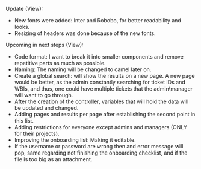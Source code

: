 Update (View):
* New fonts were added: Inter and Robobo, for better readability and looks. 
* Resizing of headers was done because of the new fonts.


Upcoming in next steps (View):
* Code format: I want to break it into smaller components and remove repetitive parts as much as possible.
* Naming: The naming will be changed to camel later on.
* Create a global search: will show the results on a new page. A new page would be better, as the admin constantly searching for ticket IDs and WBIs, and thus, one could have multiple tickets that the admin\manager will want to go through.
* After the creation of the controller, variables that will hold the data will be updated and changed.
* Adding pages and results per page after establishing the second point in this list.
* Adding restrictions for everyone except admins and managers (ONLY for their projects).
* Improving the onboarding list: Making it editable.
* If the username or password are wrong then and error message will pop, same regarding not finishing the onboarding checklist, and if the file is too big as an attachment.
